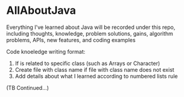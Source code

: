 # AllAboutJava
Everything I've learned about Java will be recorded under this repo, including thoughts, knowledge, problem solutions, gains, algorithm problems, APIs, new features, and coding examples

Code knoeledge writing format:
1. If is related to specific class (such as Arrays or Character)
  1. Create file with class name if file with class name does not exist
  2. Add details about what I learned according to numbered lists rule


(TB Continued...)
